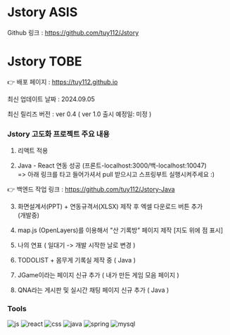 # Jstory ASIS

Github 링크 : https://github.com/tuy112/Jstory

# Jstory TOBE

👉 배포 페이지 : https://tuy112.github.io

최신 업데이트 날짜 : 2024.09.05

최신 릴리즈 버전 : ver 0.4 ( ver 1.0 출시 예정일: 미정 )

### Jstory 고도화 프로젝트 주요 내용

1. 리액트 적용

2. Java - React 연동 성공 (프론트-localhost:3000/백-localhost:10047) <br/>
   => 아래 링크를 타고 들어가셔서 pull 받으시고 스프링부트 실행시켜주세요 :)

👉 백엔드 작업 링크 : https://github.com/tuy112/Jstory-Java

3. 화면설계서(PPT) + 연동규격서(XLSX) 제작 후 엑셀 다운로드 버튼 추가<br/> (개발중)

4. map.js (OpenLayers)를 이용해서 "산 기록방" 페이지 제작 [지도 위에 점 표시]

5. 나의 연표 ( 일대기 -> 개발 시작한 날로 변경 )

6. TODOLIST + 몸무게 기록실 제작 중 ( Java )

7. JGame이라는 페이지 신규 추가 ( 내가 만든 게임 모음 페이지 )

8. QNA라는 게시판 및 실시간 채팅 페이지 신규 추가 ( Java )


### Tools

![js](https://img.shields.io/badge/JavaScript-F7DF1E?style=for-the-badge&logo=JavaScript&logoColor=white)
![react](	https://img.shields.io/badge/CSS-239120?&style=for-the-badge&logo=css3&logoColor=white)
![css](https://img.shields.io/badge/React-20232A?style=for-the-badge&logo=react&logoColor=61DAFB)
![java](https://img.shields.io/badge/Java-ED8B00?style=for-the-badge&logo=openjdk&logoColor=white)
![spring](https://img.shields.io/badge/Spring-6DB33F?style=for-the-badge&logo=spring&logoColor=white)
![mysql](https://img.shields.io/badge/MySQL-00000F?style=for-the-badge&logo=mysql&logoColor=white)

